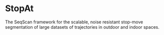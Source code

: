 # StopAt
The SeqScan framework  for the scalable, noise resistant  stop-move segmentation of large datasets of  trajectories  in outdoor and indoor spaces. 
